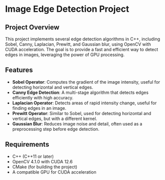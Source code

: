 # Image Edge Detection Project  

## Project Overview  
This project implements several edge detection algorithms in C++, including Sobel, Canny, Laplacian, Prewitt, and Gaussian blur, using OpenCV with CUDA acceleration. The goal is to provide a fast and efficient way to detect edges in images, leveraging the power of GPU processing.  

## Features  

- **Sobel Operator**: Computes the gradient of the image intensity, useful for detecting horizontal and vertical edges.  
- **Canny Edge Detection**: A multi-stage algorithm that detects edges efficiently with high accuracy.  
- **Laplacian Operator**: Detects areas of rapid intensity change, useful for finding edges in an image.  
- **Prewitt Operator**: Similar to Sobel, used for detecting horizontal and vertical edges, but with a different kernel.  
- **Gaussian Blur**: Reduces image noise and detail, often used as a preprocessing step before edge detection.  

## Requirements  

- C++ (C++11 or later)  
- OpenCV 4.1.0 with CUDA 12.6  
- CMake (for building the project)  
- A compatible GPU for CUDA acceleration  
